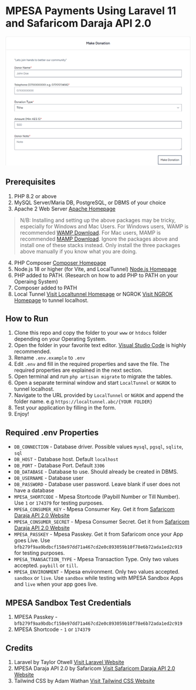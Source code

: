 # MPESA Payments Using Laravel 11 and Safaricom Daraja API 2.0

![Screenshot](./screenshot.png)

## Prerequisites
1. PHP 8.2 or above
2. MySQL Server/Maria DB, PostgreSQL, or DBMS of your choice
3. Apache 2 Web Server  [Apache Homepage](https://httpd.apache.org/)

> N/B: Installing and setting up the above packages may be tricky, especially for Windows and Mac Users. For Windows users, WAMP is recommended [WAMP Download](https://www.wampserver.com/en/). For Mac users, MAMP is recommended [MAMP Download](https://www.mamp.info/en/downloads/). Ignore the packages above and install one of these stacks instead. Only install the three packages above manually if you know what you are doing.

4. PHP Composer [Composer Homepage](https://getcomposer.org/)
5. Node.js 18 or higher (for Vite, and LocalTunnel) [Node.js Homepage](https://nodejs.org/en)
6. PHP added to PATH. (Research on how to add PHP to PATH on your Operaing System)
7. Composer added to PATH
8. Local Tunnel [Visit Localtunnel Homepage](https://theboroer.github.io/localtunnel-www/) or NGROK [Visit NGROK Homepage](https://ngrok.com/) to tunnel localhost.

## How to Run
1. Clone this repo and copy the folder to your `www` or `htdocs` folder depending on your Operating System.
2. Open the folder in your favorite text editor. [Visual Studio Code](https://code.visualstudio.com/) is highly recommended.
3. Rename `.env.example` to `.env`
4. Edit `.env` and fill in the required properties and save the file. The required properties are explained in the next section. 
5. Open terminal and run `php artisan migrate` to migrate the tables.
6. Open a separate terminal window and start `LocalTunnel` or `NGROK` to tunnel localhost.
7. Navigate to the URL provided by `LocalTunnel` or `NGROK` and append the folder name. e.g `https://localtunnel.abc/{YOUR FOLDER}`
8. Test your application by filling in the form.
9. Enjoy!

## Required .env Properties
- `DB_CONNECTION` - Database driver. Possible values `mysql`, `pgsql`, `sqlite`, `sql`
- `DB_HOST` - Database host. Default `localhost`
- `DB_PORT` - Database Port. Default `3306`
- `DB_DATABASE` - Database to use. Should already be created in DBMS.
- `DB_USERNAME` - Database user
- `DB_PASSWORD` - Database user password. Leave blank if user does not have a database
- `MPESA_SHORTCODE` - Mpesa Stortcode (Paybill Number or Till Number). Use `1` or `174379` for testing purposes.
- `MPESA_CONSUMER_KEY` - Mpesa Consumer Key. Get it from [Safaricom Daraja API 2.0 Website](https://developer.safaricom.co.ke/)
- `MPESA_CONSUMER_SECRET` - Mpesa Consumer Secret. Get it from [Safaricom Daraja API 2.0 Website](https://developer.safaricom.co.ke/)
- `MPESA_PASSKEY` - Mpesa Passkey. Get it from Safaricom once your App goes Live. Use `bfb279f9aa9bdbcf158e97dd71a467cd2e0c893059b10f78e6b72ada1ed2c919` for testing purposes.
- `MPESA_TRANSACTION_TYPE` - Mpesa Transaction Type. Only two values accepted. `paybill` or `till`.
- `MPESA_ENVIRONMENT` - Mpesa environment. Only two values accepted. `sandbox` or `live`. Use `sandbox` while testing with MPESA Sandbox Apps and `live` when your app goes live.

## MPESA Sandbox Test Credentials
1. MPESA Passkey - `bfb279f9aa9bdbcf158e97dd71a467cd2e0c893059b10f78e6b72ada1ed2c919`
2. MPESA Shortcode - `1` or `174379`

## Credits
1. Laravel by Taylor Otwell [Visit Laravel Website](https://laravel.com/)
2. MPESA Daraja API 2.0 by Safaricom [Visit Safaricom Daraja API 2.0 Website](https://developer.safaricom.co.ke/)
3. Tailwind CSS by Adam Wathan [Visit Tailwind CSS Website](https://tailwindcss.com/)